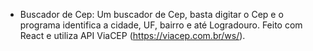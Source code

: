 - Buscador de Cep:
  Um buscador de Cep, basta digitar o Cep e o programa identifica a cidade, UF, bairro e até Logradouro. Feito com React e utiliza API ViaCEP (https://viacep.com.br/ws/).
